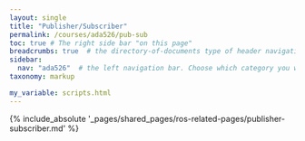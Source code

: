 ```yaml
---
layout: single
title: "Publisher/Subscriber"
permalink: /courses/ada526/pub-sub
toc: true # The right side bar "on this page"
breadcrumbs: true  # the directory-of-documents type of header navigation
sidebar:
  nav: "ada526"  # the left navigation bar. Choose which category you want.
taxonomy: markup

my_variable: scripts.html
---
```



{% include_absolute '_pages/shared_pages/ros-related-pages/publisher-subscriber.md' %}